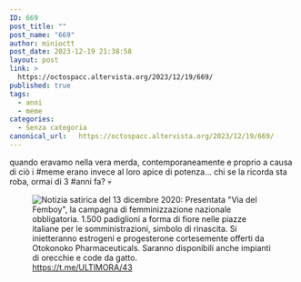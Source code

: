 ```yaml
---
ID: 669
post_title: ""
post_name: "669"
author: minioctt
post_date: 2023-12-19 21:38:58
layout: post
link: >
  https://octospacc.altervista.org/2023/12/19/669/
published: true
tags:
  - anni
  - meme
categories:
  - Senza categoria
canonical_url:   https://octospacc.altervista.org/2023/12/19/669/
---
```

<!-- wp:paragraph -->
<p>quando eravamo nella vera merda, contemporaneamente e proprio a causa di ciò i #meme erano invece al loro apice di potenza... chi se la ricorda sta roba, ormai di 3 #anni fa? 💀️</p>
<!-- /wp:paragraph -->

<!-- wp:paragraph -->
<p></p>
<!-- /wp:paragraph -->

<!-- wp:image {"id":670,"sizeSlug":"full","linkDestination":"none"} -->
<figure class="wp-block-image size-full"><img src="{{site.cdnurl}}/assets/uploads/2023/12/image-17.png" alt="Notizia satirica del 13 dicembre 2020: Presentata &quot;Via del Femboy&quot;, la campagna di femminizzazione nazionale obbligatoria. 1.500 padiglioni a forma di fiore nelle piazze italiane per le somministrazioni, simbolo di rinascita. Si inietteranno estrogeni e progesterone cortesemente offerti da Otokonoko Pharmaceuticals. Saranno disponibili anche impianti di orecchie e code da gatto." class="wp-image-670"/><figcaption class="wp-element-caption"><a href="https://t.me/ULTlMORA/43">https://t.me/ULTlMORA/43</a></figcaption></figure>
<!-- /wp:image -->